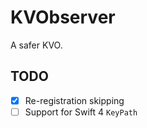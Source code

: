 # KVObserver
A safer KVO.

## TODO
- [x] Re-registration skipping
- [ ] Support for Swift 4 `KeyPath`
